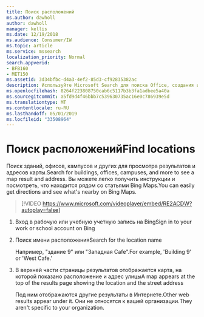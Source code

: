 ```yaml
---
title: Поиск расположений
ms.author: dawholl
author: dawholl
manager: kellis
ms.date: 12/19/2018
ms.audience: Consumer/IW
ms.topic: article
ms.service: mssearch
localization_priority: Normal
search.appverid:
- BFB160
- MET150
ms.assetid: 3d34bfbc-d4a3-4ef2-85d3-cf92835382ac
description: Используйте Microsoft Search для поиска Office, создания и других расположений рабочих областей, получения инструкций и т. д.
ms.openlocfilehash: 8264f223808750cab6c5117b3b3fa1adbee5a40a
ms.sourcegitcommit: a5fd9d4f46bbb7c539630735ac16e0c786939e5d
ms.translationtype: MT
ms.contentlocale: ru-RU
ms.lasthandoff: 05/01/2019
ms.locfileid: "33508964"
---
```

# <a name="find-locations"></a><span data-ttu-id="eb2a5-103">Поиск расположений</span><span class="sxs-lookup"><span data-stu-id="eb2a5-103">Find locations</span></span>

<span data-ttu-id="eb2a5-104">Поиск зданий, офисов, кампусов и других для просмотра результатов и адресов карты.</span><span class="sxs-lookup"><span data-stu-id="eb2a5-104">Search for buildings, offices, campuses, and more to see a map result and address.</span></span> <span data-ttu-id="eb2a5-105">Вы можете легко получить инструкции и посмотреть, что находится рядом со статьями Bing Maps.</span><span class="sxs-lookup"><span data-stu-id="eb2a5-105">You can easily get directions and see what's nearby on Bing Maps.</span></span>

> [!VIDEO https://www.microsoft.com/videoplayer/embed/RE2ACDW?autoplay=false]
  
1. <span data-ttu-id="eb2a5-106">Вход в рабочую или учебную учетную запись на Bing</span><span class="sxs-lookup"><span data-stu-id="eb2a5-106">Sign in to your work or school account on Bing</span></span>
    
2. <span data-ttu-id="eb2a5-107">Поиск имени расположения</span><span class="sxs-lookup"><span data-stu-id="eb2a5-107">Search for the location name</span></span>
    
    <span data-ttu-id="eb2a5-108">Например, "здание 9" или "Западная Cafe".</span><span class="sxs-lookup"><span data-stu-id="eb2a5-108">For example, 'Building 9' or 'West Cafe.'</span></span>
    
3. <span data-ttu-id="eb2a5-109">В верхней части страницы результатов отображается карта, на которой показано расположение и адрес улицы</span><span class="sxs-lookup"><span data-stu-id="eb2a5-109">A map appears at the top of the results page showing the location and the street address</span></span>
    
    <span data-ttu-id="eb2a5-110">Под ним отображаются другие результаты в Интернете.</span><span class="sxs-lookup"><span data-stu-id="eb2a5-110">Other web results appear under it.</span></span> <span data-ttu-id="eb2a5-111">Они не относятся к вашей организации.</span><span class="sxs-lookup"><span data-stu-id="eb2a5-111">They aren't specific to your organization.</span></span>

  

